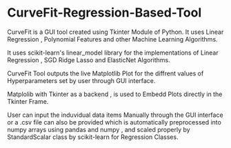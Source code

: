# CurveFit-Regression-Based-Tool
CurveFit is a GUI tool created using Tkinter Module of Python. It uses Linear Regression , Polynomial Features and other Machine Learning Algorithms.

It uses scikit-learn's linear_model library for the implementations of Linear Regression , SGD Ridge Lasso and ElasticNet Algorithms.

CurveFit Tool outputs the live Matplotlib Plot for the diffrent values of Hyperparameters set by user through GUI interface.

Matplolib with Tkinter as a backend , is used to Embedd Plots directly in the Tkinter Frame.

User can input the induvidual data items Manually through the GUI interface or a .csv file can also be provided which is automatically preprocessed into numpy arrays using pandas and numpy , and scaled properly by StandardScalar class by scikit-learn for Regression Classes. 
